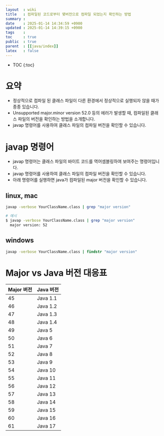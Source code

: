 ```yaml
---
layout  : wiki
title   : 컴파일된 코드로부터 몇버전으로 컴파일 되었는지 확인하는 방법
summary : 
date    : 2025-01-14 14:34:59 +0900
updated : 2025-01-14 14:39:15 +0900
tags    : 
toc     : true
public  : true
parent  : [[java/index]]
latex   : false
---
```

* TOC
{:toc}

# 요약 
- 정상적으로 컴파일 된 클래스 파일이 다른 환경에서 정상적으로 실행되자 않을 때가 종종 있습니다. 
- Unsupported major.minor version 52.0 등의 에러가 발생할 때, 컴파일된 클래스 파일의 버전을 확인하는 방법을 소개합니다.
- javap 명령어를 사용하여 클래스 파일의 컴파일 버전을 확인할 수 있습니다.

# javap 명령어
- javap 명령어는 클래스 파일의 바이트 코드를 역어셈블링하여 보여주는 명령어입니다.
- javap 명령어를 사용하여 클래스 파일의 컴파일 버전을 확인할 수 있습니다.
- 아래 명령어를 실행하면 java가 컴파일된 major 버전을 확인할 수 있습니다.

## linux, mac
```bash
javap -verbose YourClassName.class | grep "major version"

# 예시
$ javap -verbose YourClassName.class | grep "major version"
  major version: 52
```

## windows
```cmd
javap -verbose YourClassName.class | findstr "major version"
```

# Major vs Java 버전 대응표

| Major 버전 | Java 버전 |
| ---        | ---       |
| 45         | Java 1.1  |
| 46         | Java 1.2  |
| 47         | Java 1.3  |
| 48         | Java 1.4  |
| 49         | Java 5    |
| 50         | Java 6    |
| 51         | Java 7    |
| 52         | Java 8    |
| 53         | Java 9    |
| 54         | Java 10   |
| 55         | Java 11   |
| 56         | Java 12   |
| 57         | Java 13   |
| 58         | Java 14   |
| 59         | Java 15   |
| 60         | Java 16   |
| 61         | Java 17   |

